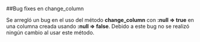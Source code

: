 <!-- -*- mode: markdown; coding: utf-8; -*- -->

##Bug fixes en change\_column

Se arregló un bug en el uso del método **change\_column** con **:null => true** en una columna creada usando **:null => false**. Debido a este bug no se realizó ningún cambio al usar este método.

